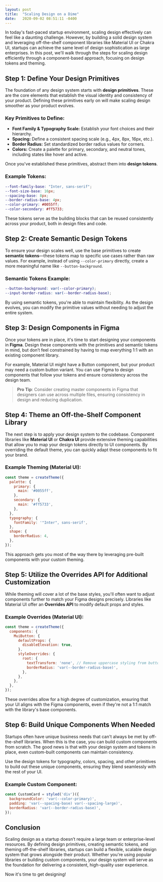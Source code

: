 ```yaml
---
layout: post
title:  "Scaling Design on a Dime"
date:   2020-09-02 08:51:11 -0400
---
```


In today's fast-paced startup environment, scaling design effectively can feel like a daunting challenge. However, by building a solid design system and leveraging off-the-shelf component libraries like Material UI or Chakra UI, startups can achieve the same level of design sophistication as large enterprises. In this post, we'll walk through the steps for scaling design efficiently through a component-based approach, focusing on design tokens and theming.

## Step 1: Define Your Design Primitives
The foundation of any design system starts with **design primitives**. These are the core elements that establish the visual identity and consistency of your product. Defining these primitives early on will make scaling design smoother as your product evolves.

### Key Primitives to Define:
- **Font Family & Typography Scale:** Establish your font choices and their hierarchy.
- **Spacing:** Define a consistent spacing scale (e.g., 4px, 8px, 16px, etc.).
- **Border Radius:** Set standardized border radius values for corners.
- **Colors:** Create a palette for primary, secondary, and neutral tones, including states like hover and active.
  
Once you've established these primitives, abstract them into **design tokens**.

### Example Tokens:
```scss
--font-family-base: "Inter, sans-serif";
--font-size-base: 16px;
--spacing-base: 8px;
--border-radius-base: 4px;
--color-primary: #0055ff;
--color-secondary: #ff5733;
```

These tokens serve as the building blocks that can be reused consistently across your product, both in design files and code.

## Step 2: Create Semantic Design Tokens
To ensure your design scales well, use the base primitives to create **semantic tokens**—these tokens map to specific use cases rather than raw values. For example, instead of using `--color-primary` directly, create a more meaningful name like `--button-background`.

### Semantic Tokens Example:
```scss
--button-background: var(--color-primary);
--input-border-radius: var(--border-radius-base);
```

By using semantic tokens, you're able to maintain flexibility. As the design evolves, you can modify the primitive values without needing to adjust the entire system.

## Step 3: Design Components in Figma
Once your tokens are in place, it's time to start designing your components in **Figma**. Design these components with the primitives and semantic tokens in mind, but don’t feel constrained by having to map everything 1:1 with an existing component library.

For example, Material UI might have a Button component, but your product may need a custom button variant. You can use Figma to design components that follow your tokens and ensure consistency across the design team.

> **Pro Tip**: Consider creating master components in Figma that designers can use across multiple files, ensuring consistency in design and reducing duplication.

## Step 4: Theme an Off-the-Shelf Component Library
The next step is to apply your design system to the codebase. Component libraries like **Material UI** or **Chakra UI** provide extensive theming capabilities that allow you to map your design tokens directly to UI components. By overriding the default theme, you can quickly adapt these components to fit your brand.

### Example Theming (Material UI):
```javascript
const theme = createTheme({
  palette: {
    primary: {
      main: '#0055ff',
    },
    secondary: {
      main: '#ff5733',
    },
  },
  typography: {
    fontFamily: '"Inter", sans-serif',
  },
  shape: {
    borderRadius: 4,
  },
});
```

This approach gets you most of the way there by leveraging pre-built components with your custom theming.

## Step 5: Utilize the Overrides API for Additional Customization
While theming will cover a lot of the base styles, you'll often want to adjust components further to match your Figma designs precisely. Libraries like Material UI offer an **Overrides API** to modify default props and styles.

### Example Overrides (Material UI):
```javascript
const theme = createTheme({
  components: {
    MuiButton: {
      defaultProps: {
        disableElevation: true,
      },
      styleOverrides: {
        root: {
          textTransform: 'none', // Remove uppercase styling from buttons
          borderRadius: 'var(--border-radius-base)',
        },
      },
    },
  },
});
```

These overrides allow for a high degree of customization, ensuring that your UI aligns with the Figma components, even if they're not a 1:1 match with the library's base components.

## Step 6: Build Unique Components When Needed
Startups often have unique business needs that can't always be met by off-the-shelf libraries. When this is the case, you can build custom components from scratch. The good news is that with your design system and tokens in place, even custom-built components can maintain consistency.

Use the design tokens for typography, colors, spacing, and other primitives to build out these unique components, ensuring they blend seamlessly with the rest of your UI.

### Example Custom Component:
```javascript
const CustomCard = styled('div')({
  backgroundColor: 'var(--color-primary)',
  padding: 'var(--spacing-base) var(--spacing-large)',
  borderRadius: 'var(--border-radius-base)',
});
```

## Conclusion
Scaling design as a startup doesn’t require a large team or enterprise-level resources. By defining design primitives, creating semantic tokens, and theming off-the-shelf libraries, startups can build a flexible, scalable design system that grows alongside their product. Whether you're using popular libraries or building custom components, your design system will serve as the foundation for delivering a consistent, high-quality user experience.

Now it's time to get designing!
